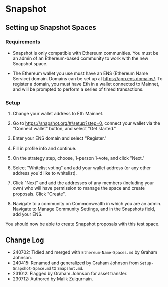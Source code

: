 # Snapshot

## Setting up Snapshot Spaces

### Requirements

- Snapshot is only compatible with Ethereum communities. You must be an admin of an Ethereum-based community to work with the new Snapshot space.

- The Ethereum wallet you use must have an ENS (Ethereum Name Service) domain. Domains can be set up at <https://app.ens.domains/>. To register a domain, you must have Eth in a wallet connected to Mainnet, and will be prompted to perform a series of timed transactions.

### Setup

1. Change your wallet address to Eth Mainnet.

2. Go to <https://snapshot.org/#/setup?step=0>, connect your wallet via the "Connect wallet" button, and select "Get started."

3. Enter your ENS domain and select "Register."

4. Fill in profile info and continue.

5. On the strategy step, choose, 1-person 1-vote, and click "Next."

6. Select "Whitelist voting" and add your wallet address (or any other address you'd like to whitelist).

7. Click "Next" and add the addresses of any members (including your own) who will have permission to manage the space and create proposals. Click "Create".

8. Navigate to a community on Commonwealth in which you are an admin. Navigate to Manage Community Settings, and in the Snapshots field, add your ENS.

You should now be able to create Snapshot proposals with this test space.

## Change Log

- 240702: Tidied and merged with `Ethereum-Name-Spaces.md` by Graham Johnson.
- 240415: Renamed and generalized by Graham Johnson from `Setup-Snapshot-Space.md` to `Snapshot.md`.
- 231012: Flagged by Graham Johnson for asset transfer.
- 230712: Authored by Malik Zulqurnain.
